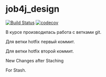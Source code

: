 # job4j_design
[![Build Status](https://travis-ci.org/o-gen18/job4j_design.svg?branch=master)](https://travis-ci.org/o-gen18/job4j_design)
[![codecov](https://codecov.io/gh/o-gen18/job4j_design/branch/master/graph/badge.svg)](https://codecov.io/gh/o-gen18/job4j_design)

В курсе производилась работа с ветками git.

Для ветки hotfix первый коммит.

Для ветки hotfix второй коммит.

New Changes after Staching

For Stash.